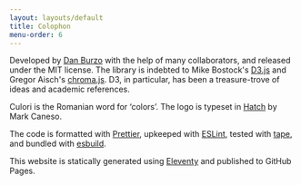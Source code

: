 ```yaml
---
layout: layouts/default
title: Colophon
menu-order: 6
---
```


Developed by [Dan Burzo](http://danburzo.ro) with the help of many collaborators, and released under the MIT license. The library is indebted to Mike Bostock's [D3.js](https://github.com/d3) and Gregor Aisch's [chroma.js](https://github.com/gka/chroma.js). D3, in particular, has been a treasure-trove of ideas and academic references.

Culori is the Romanian word for ‘colors’. The logo is typeset in [Hatch](https://pstypelab.com/hatchfont) by Mark Caneso.

The code is formatted with [Prettier](https://prettier.io), upkeeped with [ESLint](https://eslint.org/), tested with [tape](https://github.com/substack/tape), and bundled with [esbuild](https://esbuild.github.io/).

This website is statically generated using [Eleventy](https://11ty.dev) and published to GitHub Pages.
